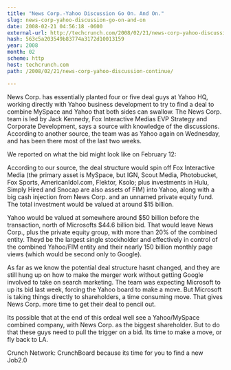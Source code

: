 ```yaml
---
title: "News Corp.-Yahoo Discussion Go On. And On."
slug: news-corp-yahoo-discussion-go-on-and-on
date: 2008-02-21 04:56:18 -0600
external-url: http://techcrunch.com/2008/02/21/news-corp-yahoo-discussion-continue/
hash: 563c5a203549b83774a3172d10013159
year: 2008
month: 02
scheme: http
host: techcrunch.com
path: /2008/02/21/news-corp-yahoo-discussion-continue/

---
```


News Corp. has essentially planted four or five deal guys at Yahoo HQ, working directly with Yahoo business development to try to find a deal to combine MySpace and Yahoo that both sides can swallow. The News Corp. team is led by Jack Kennedy, Fox Interactive Medias EVP Strategy and Corporate Development, says a source with knowledge of the discussions. According to another source, the team was as Yahoo again on Wednesday, and has been there most of the last two weeks.

We reported on what the bid might look like on February 12:

According to our source, the deal structure would spin off Fox Interactive Media (the primary asset is MySpace, but IGN, Scout Media, Photobucket, Fox Sports, AmericanIdol.com, Flektor, Ksolo; plus investments in Hulu, Simply Hired and Snocap are also assets of FIM) into Yahoo, along with a big cash injection from News Corp. and an unnamed private equity fund. The total investment would be valued at around $15 billion.

Yahoo would be valued at somewhere around $50 billion before the transaction, north of Microsofts $44.6 billion bid. That would leave News Corp., plus the private equity group, with more than 20% of the combined entity. Theyd be the largest single stockholder and effectively in control of the combined Yahoo/FIM entity and their nearly 150 billion monthly page views (which would be second only to Google).

As far as we know the potential deal structure hasnt changed, and they are still hung up on how to make the merger work without getting Google involved to take on search marketing. The team was expecting Microsoft to up its bid last week, forcing the Yahoo board to make a move. But Microsoft is taking things directly to shareholders, a time consuming move. That gives News Corp. more time to get their deal to pencil out.

Its possible that at the end of this ordeal well see a Yahoo/MySpace combined company, with News Corp. as the biggest shareholder.  But to do that these guys need to pull the trigger on a bid. Its time to make a move, or fly back to LA.

Crunch Network:  CrunchBoard because its time for you to find a new Job2.0
